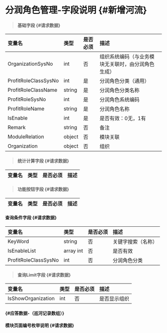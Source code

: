 # 分润角色管理-字段说明 {#新增河流}

> #### 基础字段 {#请求数据}

| 变量名 | 类型 | 是否必须 | 描述 |
| :--- | :--- | :--- | :--- |
| OrganizationSysNo | int | 否 | 组织系统编码（与业务模块无关联时，由分润角色生成） |
| ProfitRoleClassSysNo | int | 是 | 分润角色分类（通用） |
| ProfitRoleClassName | string | 是 | 分润角色分类名称 |
| ProfitRoleSysNo | int | 是 | 分润角色系统编码 |
| ProfitRoleName | string | 是 | 分润角色名称 |
| IsEnable | int | 是 | 是否有效：0无，1有 |
| Remark | string | 否 | 备注 |
| ModuleRelation | object | 否 | 模块关联 |
| Organization | object | 否 | 组织 |

> #### 统计计算字段 {#请求数据}

| 变量名 | 类型 | 是否必须 | 描述 |
| :--- | :--- | :--- | :--- |


> #### 功能按钮字段 {#请求数据}

| 变量名 | 类型 | 是否必须 | 描述 |
| :--- | :--- | :--- | :--- |


#### 查询条件字段 {#请求数据}

| 变量名 | 类型 | 是否必须 | 描述 |
| :--- | :--- | :--- | :--- |
| KeyWord | string | 否 | 关键字搜索（名称） |
| IsEnableList | array int | 否 | 是否有效 |
| ProfitRoleClassSysNo | int | 否 | 分润角色分类 |

> #### 查询Limit字段 {#请求数据}

| 变量名 | 类型 | 是否必须 | 描述 |
| :--- | :--- | :--- | :--- |
| IsShowOrganization | int | 否 | 是否显示组织 |

####  {#应答数据-（巡河记录数组）}

#### 模块页面编号枚举说明 {#请求数据}



